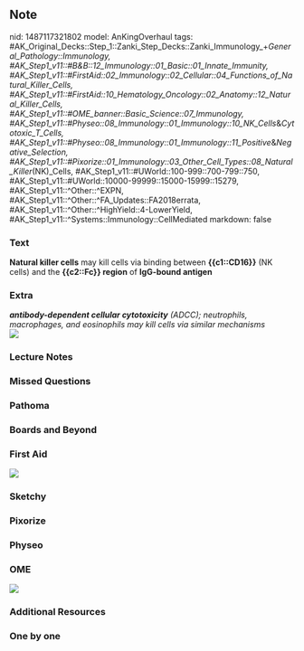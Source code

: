 ## Note
nid: 1487117321802
model: AnKingOverhaul
tags: #AK_Original_Decks::Step_1::Zanki_Step_Decks::Zanki_Immunology_+_General_Pathology::Immunology, #AK_Step1_v11::#B&B::12_Immunology::01_Basic::01_Innate_Immunity, #AK_Step1_v11::#FirstAid::02_Immunology::02_Cellular::04_Functions_of_Natural_Killer_Cells, #AK_Step1_v11::#FirstAid::10_Hematology_Oncology::02_Anatomy::12_Natural_Killer_Cells, #AK_Step1_v11::#OME_banner::Basic_Science::07_Immunology, #AK_Step1_v11::#Physeo::08_Immunology::01_Immunology::10_NK_Cells_&_Cytotoxic_T_Cells, #AK_Step1_v11::#Physeo::08_Immunology::01_Immunology::11_Positive_&_Negative_Selection, #AK_Step1_v11::#Pixorize::01_Immunology::03_Other_Cell_Types::08_Natural_Killer_(NK)_Cells, #AK_Step1_v11::#UWorld::100-999::700-799::750, #AK_Step1_v11::#UWorld::10000-99999::15000-15999::15279, #AK_Step1_v11::^Other::^EXPN, #AK_Step1_v11::^Other::^FA_Updates::FA2018errata, #AK_Step1_v11::^Other::^HighYield::4-LowerYield, #AK_Step1_v11::^Systems::Immunology::CellMediated
markdown: false

### Text
<div>
  <b>Natural killer cells</b> may kill cells via binding between
  <b>{{c1::CD16}}</b> (NK cells) and the <b>{{c2::Fc}} region</b>
  of <b>IgG-bound antigen</b>
</div>

### Extra
<div>
  <i><b>antibody-dependent cellular cytotoxicity</b> (ADCC);
  neutrophils, macrophages, and eosinophils may kill cells via
  similar mechanisms</i>
</div>
<div><img src="paste-201824808206876.jpg" draggable="false"></div>

### Lecture Notes


### Missed Questions


### Pathoma


### Boards and Beyond


### First Aid
<img src="tmp9ZjrBY.png">

### Sketchy


### Pixorize


### Physeo


### OME
<div class="ome-widget">
  <a href=
  "https://onlinemeded.org/spa/immunology?ref=anki"><img src=
  "_OME_AnkiFlashcards_Topic_1.png"></a>
</div>

### Additional Resources


### One by one

